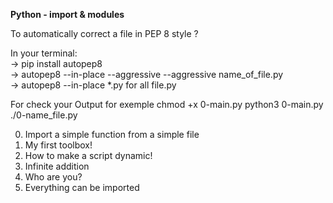 **Python - import & modules**  

To automatically correct a file in PEP 8 style ?  

In your terminal:  
-> pip install autopep8  
-> autopep8 --in-place --aggressive --aggressive name_of_file.py   
-> autopep8 --in-place *.py		for all file.py  

For check your Output for exemple    chmod +x 0-main.py       python3 0-main.py  ./0-name_file.py  

0. Import a simple function from a simple file  
1. My first toolbox!  
2. How to make a script dynamic!  
3. Infinite addition  
4. Who are you?  
5. Everything can be imported  
